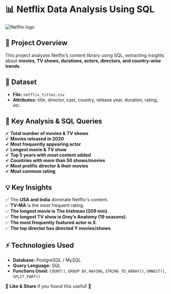 # 📊 Netflix Data Analysis Using SQL  
![Netflix logo]()

## 🚀 Project Overview  
This project analyzes Netflix’s content library using SQL, extracting insights about **movies, TV shows, durations, actors, directors, and country-wise trends**.  

## 📂 Dataset  
- **File:** `netflix_titles.csv`  
- **Attributes:** title, director, cast, country, release year, duration, rating, etc.  

## 🎯 Key Analysis & SQL Queries  
✔ **Total number of movies & TV shows**  
✔ **Movies released in 2020**  
✔ **Most frequently appearing actor**  
✔ **Longest movie & TV show**  
✔ **Top 5 years with most content added**  
✔ **Countries with more than 50 shows/movies**  
✔ **Most prolific director & their movies**  
✔ **Most common rating**  

## 💡 Key Insights  
✅ The **USA and India** dominate Netflix's content.  
✅ **TV-MA** is the most frequent rating.  
✅ **The longest movie is The Irishman (209 min)**.  
✅ **The longest TV show is Grey’s Anatomy (19 seasons)**.  
✅ **The most frequently featured actor is X**.  
✅ **The top director has directed Y movies/shows**.  

## ⚡ Technologies Used  
- **Database:** PostgreSQL / MySQL  
- **Query Language:** SQL  
- **Functions Used:** `COUNT()`, `GROUP BY`, `HAVING`, `STRING_TO_ARRAY()`, `UNNEST()`, `SPLIT_PART()`  

📢 **Like & Share** if you found this useful! 🚀  
